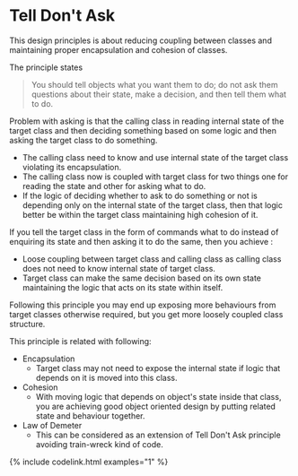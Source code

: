 # Tell Don't Ask
This design principles is about reducing coupling between classes 
and maintaining proper encapsulation and cohesion of classes.

The principle states 
> You should tell objects what you want them to do; do not ask them questions about their state, make a decision, and then tell them what to do.

Problem with asking is that the calling class in reading internal state of the target class 
and then deciding something based on some logic 
and then asking the target class to do something.
* The calling class need to know and use internal state of the target class violating its encapsulation.
* The calling class now is coupled with target class for two things one for reading the state and other for asking what to do.
* If the logic of deciding whether to ask to do something or not is depending only on the internal state of the target class, then that logic better be within the target class maintaining high cohesion of it.

If you tell the target class in the form of commands what to do instead of enquiring its state and then asking it to do the same, then you achieve :
* Loose coupling between target class and calling class as calling class does not need to know internal state of target class.
* Target class can make the same decision based on its own state maintaining the logic that acts on its state within itself.

Following this principle you may end up exposing more behaviours from target classes otherwise required, but you get more loosely coupled class structure.

This principle is related with following:
* Encapsulation
  *  Target class may not need to expose the internal state if logic that depends on it is moved into this class.
* Cohesion 
  * With moving logic that depends on object's state inside that class, you are achieving good object oriented design by putting related state and behaviour together.
* Law of Demeter
  * This can be considered as an extension of Tell Don't Ask principle avoiding train-wreck kind of code.     

{% include codelink.html examples="1" %}

   